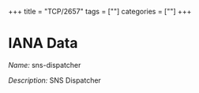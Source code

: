 +++
title = "TCP/2657"
tags = [""]
categories = [""]
+++

# IANA Data

_Name:_ sns-dispatcher

_Description:_ SNS Dispatcher

